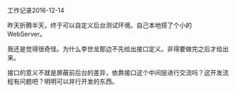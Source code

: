 工作记录2016-12-14

昨天折腾半天，终于可以自定义后台测试环境。自己本地搭了个小的WebServer。

我还是觉得很奇怪。为什么李世龙那边不先给出接口定义。非得要做完之后才给出来。

接口的意义不就是屏蔽前后台的差异，依靠接口这个中间层进行交流吗？这开发流程有问题吧？明明可以并行开发的东西。